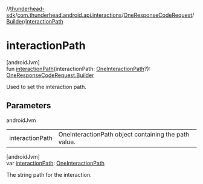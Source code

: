 //[thunderhead-sdk](../../../../index.md)/[com.thunderhead.android.api.interactions](../../index.md)/[OneResponseCodeRequest](../index.md)/[Builder](index.md)/[interactionPath](interaction-path.md)

# interactionPath

[androidJvm]\
fun [interactionPath](interaction-path.md)(interactionPath: [OneInteractionPath](../../-one-interaction-path/index.md)?): [OneResponseCodeRequest.Builder](index.md)

Used to set the interaction path.

## Parameters

androidJvm

| | |
|---|---|
| interactionPath | OneInteractionPath object containing the path value. |

[androidJvm]\
var [interactionPath](interaction-path.md): [OneInteractionPath](../../-one-interaction-path/index.md)

The string path for the interaction.
